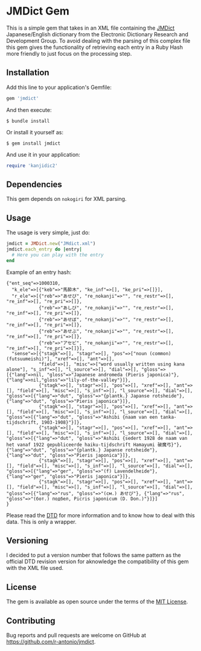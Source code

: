 # JMDict Gem

This is a simple gem that takes in an XML file containing the [JMDict](http://www.edrdg.org/jmdict/edict_doc.html) Japanese/English dictionary from the Electronic Dictionary Research and Development Group. To avoid dealing with the parsing of this complex file this gem gives the functionality of retrieving each entry in a Ruby Hash more friendly to just focus on the processing step.

## Installation

Add this line to your application's Gemfile:

```ruby
gem 'jmdict'
```

And then execute:

    $ bundle install

Or install it yourself as:

    $ gem install jmdict

And use it in your application:

```ruby
require 'kanjidic2'
```

## Dependencies

This gem depends on `nokogiri` for XML parsing.

## Usage

The usage is very simple, just do:
```ruby
jmdict = JMDict.new("JMdict.xml")
jmdict.each_entry do |entry|
  # Here you can play with the entry
end
```
Example of an entry hash:
```
{"ent_seq"=>1000310,
  "k_ele"=>[{"keb"=>"馬酔木", "ke_inf"=>[], "ke_pri"=>[]}],
  "r_ele"=>[{"reb"=>"あせび", "re_nokanji"=>"", "re_restr"=>[], "re_inf"=>[], "re_pri"=>[]},
            {"reb"=>"あしび", "re_nokanji"=>"", "re_restr"=>[], "re_inf"=>[], "re_pri"=>[]},
            {"reb"=>"あせぼ", "re_nokanji"=>"", "re_restr"=>[], "re_inf"=>[], "re_pri"=>[]},
            {"reb"=>"あせぶ", "re_nokanji"=>"", "re_restr"=>[], "re_inf"=>[], "re_pri"=>[]},
            {"reb"=>"アセビ", "re_nokanji"=>"", "re_restr"=>[], "re_inf"=>[], "re_pri"=>[]}],
  "sense"=>[{"stagk"=>[], "stagr"=>[], "pos"=>["noun (common) (futsuumeishi)"], "xref"=>[], "ant"=>[],
            "field"=>[], "misc"=>["word usually written using kana alone"], "s_inf"=>[], "l_source"=>[], "dial"=>[], "gloss"=>[{"lang"=>nil, "gloss"=>"Japanese andromeda (Pieris japonica)"},{"lang"=>nil,"gloss"=>"lily-of-the-valley"}]},
            {"stagk"=>[], "stagr"=>[], "pos"=>[], "xref"=>[], "ant"=>[], "field"=>[], "misc"=>[], "s_inf"=>[], "l_source"=>[], "dial"=>[], "gloss"=>[{"lang"=>"dut", "gloss"=>"{plantk.} Japanse rotsheide"}, {"lang"=>"dut", "gloss"=>"Pieris japonica"}]},
            {"stagk"=>[], "stagr"=>[], "pos"=>[], "xref"=>[], "ant"=>[], "field"=>[], "misc"=>[], "s_inf"=>[], "l_source"=>[], "dial"=>[], "gloss"=>[{"lang"=>"dut", "gloss"=>"Ashibi {naam van een tanka-tijdschrift, 1903-1908}"}]},
            {"stagk"=>[], "stagr"=>[], "pos"=>[], "xref"=>[], "ant"=>[], "field"=>[], "misc"=>[], "s_inf"=>[], "l_source"=>[], "dial"=>[], "gloss"=>[{"lang"=>"dut", "gloss"=>"Ashibi {sedert 1928 de naam van het vanaf 1922 gepubliceerde haiku-tijdschrift Hamayumi 破魔弓}"}, {"lang"=>"dut", "gloss"=>"{plantk.} Japanse rotsheide"}, {"lang"=>"dut", "gloss"=>"Pieris japonica"}]},
            {"stagk"=>[], "stagr"=>[], "pos"=>[], "xref"=>[], "ant"=>[], "field"=>[], "misc"=>[], "s_inf"=>[], "l_source"=>[], "dial"=>[], "gloss"=>[{"lang"=>"ger", "gloss"=>"(f) Lavendelheide"}, {"lang"=>"ger", "gloss"=>"Pieris japonica"}]},
            {"stagk"=>[], "stagr"=>[], "pos"=>[], "xref"=>[], "ant"=>[], "field"=>[], "misc"=>[], "s_inf"=>[], "l_source"=>[], "dial"=>[], "gloss"=>[{"lang"=>"rus", "gloss"=>"(см.) あせび"}, {"lang"=>"rus", "gloss"=>"(бот.) подбел, Picris japonicum (D. Don.)"}]}]
}
```
Please read the [DTD](view-source:http://www.edrdg.org/jmdict/dtd-jmdict.xml) for more information and to know how to deal with this data. This is only a wrapper.

## Versioning

I decided to put a version number that follows the same pattern as the official DTD revision version for aknowledge the compatibility of this gem with the XML file used.

## License

The gem is available as open source under the terms of the [MIT License](http://opensource.org/licenses/MIT).

## Contributing

Bug reports and pull requests are welcome on GitHub at https://github.com/r-antonio/jmdict.
